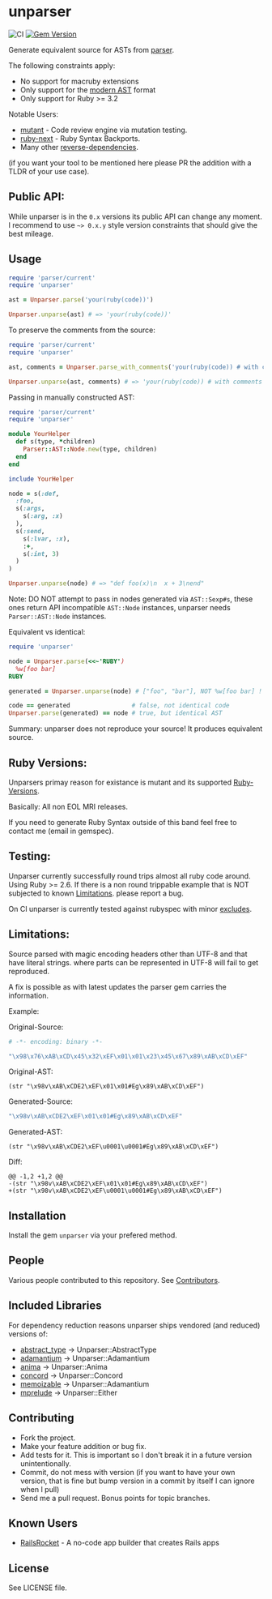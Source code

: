 unparser
========

![CI](https://github.com/mbj/unparser/workflows/CI/badge.svg)
[![Gem Version](https://img.shields.io/gem/v/unparser.svg)](https://rubygems.org/gems/unparser)

Generate equivalent source for ASTs from [parser](https://github.com/whitequark/parser).

The following constraints apply:

* No support for macruby extensions
* Only support for the [modern AST](https://github.com/whitequark/parser/#usage) format
* Only support for Ruby >= 3.2

Notable Users:

* [mutant](https://github.com/mbj/mutant) - Code review engine via mutation testing.
* [ruby-next](https://github.com/ruby-next/ruby-next) - Ruby Syntax Backports.
* Many other [reverse-dependencies](https://rubygems.org/gems/unparser/reverse_dependencies).

(if you want your tool to be mentioned here please PR the addition with a TLDR of your use case).

Public API:
-----------

While unparser is in the `0.x` versions its public API can change any moment.
I recommend to use `~> 0.x.y` style version constraints that should give the best mileage.

Usage
-----

```ruby
require 'parser/current'
require 'unparser'

ast = Unparser.parse('your(ruby(code))')

Unparser.unparse(ast) # => 'your(ruby(code))'
```

To preserve the comments from the source:

```ruby
require 'parser/current'
require 'unparser'

ast, comments = Unparser.parse_with_comments('your(ruby(code)) # with comments')

Unparser.unparse(ast, comments) # => 'your(ruby(code)) # with comments'
```

Passing in manually constructed AST:
```ruby
require 'parser/current'
require 'unparser'

module YourHelper
  def s(type, *children)
    Parser::AST::Node.new(type, children)
  end
end

include YourHelper

node = s(:def,
  :foo,
  s(:args,
    s(:arg, :x)
  ),
  s(:send,
    s(:lvar, :x),
    :+,
    s(:int, 3)
  )
)

Unparser.unparse(node) # => "def foo(x)\n  x + 3\nend"
```

Note: DO NOT attempt to pass in nodes generated via `AST::Sexp#s`, these ones return
API incompatible `AST::Node` instances, unparser needs `Parser::AST::Node` instances.

Equivalent vs identical:

```ruby
require 'unparser'

node = Unparser.parse(<<~'RUBY')
  %w[foo bar]
RUBY

generated = Unparser.unparse(node) # ["foo", "bar"], NOT %w[foo bar] !

code == generated                 # false, not identical code
Unparser.parse(generated) == node # true, but identical AST
```

Summary: unparser does not reproduce your source! It produces equivalent source.

Ruby Versions:
--------------

Unparsers primay reason for existance is mutant and its
supported [Ruby-Versions](https://github.com/mbj/mutant#ruby-versions).

Basically: All non EOL MRI releases.

If you need to generate Ruby Syntax outside of this band feel free to contact me (email in gemspec).

Testing:
--------

Unparser currently successfully round trips almost all ruby code around. Using Ruby >= 2.6.
If there is a non round trippable example that is NOT subjected to known [Limitations](#limitations).
please report a bug.

On CI unparser is currently tested against rubyspec with minor [excludes](https://github.com/mbj/unparser/blob/master/spec/integrations.yml).

Limitations:
------------

Source parsed with magic encoding headers other than UTF-8 and that have literal strings.
where parts can be represented in UTF-8 will fail to get reproduced.

A fix is possible as with latest updates the parser gem carries the information.

Example:

Original-Source:
```ruby
# -*- encoding: binary -*-

"\x98\x76\xAB\xCD\x45\x32\xEF\x01\x01\x23\x45\x67\x89\xAB\xCD\xEF"
```

Original-AST:
```
(str "\x98v\xAB\xCDE2\xEF\x01\x01#Eg\x89\xAB\xCD\xEF")
```

Generated-Source:

```ruby
"\x98v\xAB\xCDE2\xEF\x01\x01#Eg\x89\xAB\xCD\xEF"
```

Generated-AST:

```
(str "\x98v\xAB\xCDE2\xEF\u0001\u0001#Eg\x89\xAB\xCD\xEF")
```

Diff:

```
@@ -1,2 +1,2 @@
-(str "\x98v\xAB\xCDE2\xEF\x01\x01#Eg\x89\xAB\xCD\xEF")
+(str "\x98v\xAB\xCDE2\xEF\u0001\u0001#Eg\x89\xAB\xCD\xEF")
```

Installation
------------

Install the gem `unparser` via your prefered method.

People
------

Various people contributed to this repository. See [Contributors](https://github.com/mbj/unparser/graphs/contributors).

Included Libraries
------------------

For dependency reduction reasons unparser ships vendored (and reduced) versions of:

* [abstract_type](https://github.com/mbj/concord) -> Unparser::AbstractType
* [adamantium](https://github.com/dkubb/adamantium) -> Unparser::Adamantium
* [anima](https://github.com/mbj/concord) -> Unparser::Anima
* [concord](https://github.com/mbj/concord) -> Unparser::Concord
* [memoizable](https://github.com/dkubb/memoizable) -> Unparser::Adamantium
* [mprelude](https://github.com/dkubb/memoizable) -> Unparser::Either

Contributing
-------------

* Fork the project.
* Make your feature addition or bug fix.
* Add tests for it. This is important so I don't break it in a
  future version unintentionally.
* Commit, do not mess with version
  (if you want to have your own version, that is fine but bump version in a commit by itself I can ignore when I pull)
* Send me a pull request. Bonus points for topic branches.

Known Users
-------------

* [RailsRocket](https://www.railsrocket.app) - A no-code app builder that creates Rails apps

License
-------

See LICENSE file.
